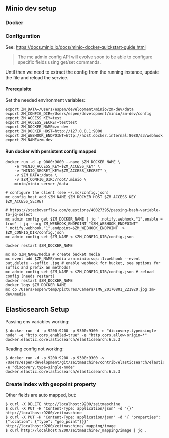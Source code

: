 ## Minio dev setup

### Docker

### Configuration

See: https://docs.minio.io/docs/minio-docker-quickstart-guide.html

> The mc admin config API will evolve soon to be able to configure specific fields using get/set commands.
 
Until then we need to extract the config from the running instance, update the file and reload the service. 

#### Prerequisite
Set the needed environment variables:
```
export ZM_DATA=/Users/espen/development/minio/zm-dev/data
export ZM_CONFIG_DIR=/Users/espen/development/minio/zm-dev/config
export ZM_ACCESS_KEY=test
export ZM_ACCESS_SECRET=testtest
export ZM_DOCKER_NAME=zm-dev
export ZM_DOCKER_HOST=http://127.0.0.1:9000
export ZM_WEBHOOK_ENDPOINT=http://host.docker.internal:8080/s3/webhook
export ZM_NAME=zm-dev
```

#### Run docker with persistent config mapped
```
docker run -d -p 9000:9000 --name $ZM_DOCKER_NAME \
    -e "MINIO_ACCESS_KEY=$ZM_ACCESS_KEY" \
    -e "MINIO_SECRET_KEY=$ZM_ACCESS_SECRET" \
    -v $ZM_DATA:/data \
    -v $ZM_CONFIG_DIR:/root/.minio \
    minio/minio server /data

# configure the client (see ~/.mc/config.json)
mc config host add $ZM_NAME $ZM_DOCKER_HOST $ZM_ACCESS_KEY $ZM_ACCESS_SECRET

# https://stackoverflow.com/questions/40027395/passing-bash-variable-to-jq-select
mc admin config get $ZM_DOCKER_NAME | jq '.notify.webhook."1".enable = true' | jq --arg ZM_WEBHOOK_ENDPOINT "$ZM_WEBHOOK_ENDPOINT" '.notify.webhook."1".endpoint=$ZM_WEBHOOK_ENDPOINT' > $ZM_CONFIG_DIR/config.json
mc admin config set $ZM_NAME < $ZM_CONFIG_DIR/config.json

docker restart $ZM_DOCKER_NAME

``` 

```
mc mb $ZM_NAME/media # create bucket media
mc event add $ZM_NAME/media arn:minio:sqs::1:webhook --event put,delete --suffix .jpg # enable webhook for bucket, see options for suffix and prefix an methods!
mc admin config set $ZM_NAME < $ZM_CONFIG_DIR/config.json # reload config (needs restart)
docker restart $ZM_DOCKER_NAME
docker logs $ZM_DOCKER_NAME
mc cp /Users/espen/temp/pictures/Camera/IMG_20170801_221920.jpg zm-dev/media

```

## Elasticsearch Setup

Passing env variables working:
``` 
$ docker run -d -p 9200:9200 -p 9300:9300 -e "discovery.type=single-node" -e "http.cors.enabled=true" -e "http.cors.allow-origin=*" docker.elastic.co/elasticsearch/elasticsearch:6.5.3
```

Reading config not working:
```
$ docker run -d -p 9200:9200 -p 9300:9300 -v /Users/espen/development/git/zeitmaschine/contrib/elasticsearch/elasticsearch.yml:/usr/share/elasticsearch/config/elasticsearch.yml -e "discovery.type=single-node" docker.elastic.co/elasticsearch/elasticsearch:6.5.3
```

### Create index with geopoint property

Other fields are auto mapped, but:
``` 
$ curl -X DELETE http://localhost:9200/zeitmaschine
$ curl -X PUT -H 'Content-Type: application/json' -d '{}' http://localhost:9200/zeitmaschine
$ curl -X PUT -H 'Content-Type: application/json' -d '{ "properties": {"location": {"type": "geo_point"}}}' http://localhost:9200/zeitmaschine/_mapping/image
$ curl http://localhost:9200/zeitmaschine/_mapping/image | jq .
```
